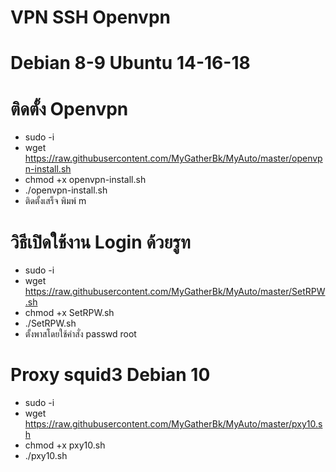 # **VPN SSH Openvpn** <br>
# **Debian 8-9 Ubuntu 14-16-18** <br>

# **ติดตั้ง Openvpn** <br>
- sudo -i
- wget https://raw.githubusercontent.com/MyGatherBk/MyAuto/master/openvpn-install.sh
- chmod +x openvpn-install.sh
- ./openvpn-install.sh
- ติดตั้งเสร็จ พิมพ์ m

# **วิธีเปิดใช้งาน Login ด้วยรูท** <br>
- sudo -i
- wget https://raw.githubusercontent.com/MyGatherBk/MyAuto/master/SetRPW.sh
- chmod +x SetRPW.sh
- ./SetRPW.sh
- ตั้งพาสโดยใช้คำสั่ง passwd root
# **Proxy squid3 Debian 10** <br>
- sudo -i
- wget https://raw.githubusercontent.com/MyGatherBk/MyAuto/master/pxy10.sh
- chmod +x pxy10.sh
- ./pxy10.sh

